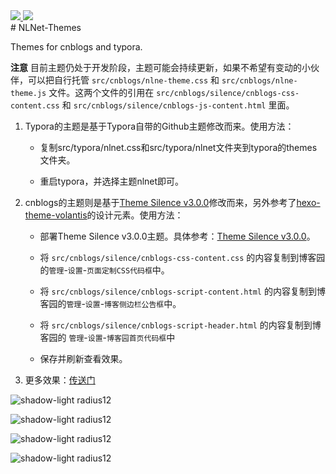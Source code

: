<div align="left">
  <a href="https://zh.wikipedia.org/wiki/GNU%E9%80%9A%E7%94%A8%E5%85%AC%E5%85%B1%E8%AE%B8%E5%8F%AF%E8%AF%81">
    <img src="https://img.shields.io/badge/LICENSE-GNU%20GPL-green">
  </a>
    <a href="https://www.cnblogs.com/RioTian/p/18971501">
    <img src="https://img.shields.io/badge/BLOG-NLNet-green">
  </a>
</div>
# NLNet-Themes

Themes for cnblogs and typora.

**注意** 目前主题仍处于开发阶段，主题可能会持续更新，如果不希望有变动的小伙伴，可以把自行托管 `src/cnblogs/nlne-theme.css` 和 `src/cnblogs/nlne-theme.js` 文件。这两个文件的引用在 `src/cnblogs/silence/cnblogs-css-content.css` 和 `src/cnblogs/silence/cnblogs-js-content.html` 里面。

1. Typora的主题是基于Typora自带的Github主题修改而来。使用方法：

   * 复制src/typora/nlnet.css和src/typora/nlnet文件夹到typora的themes文件夹。

   * 重启typora，并选择主题nlnet即可。

2. cnblogs的主题则是基于[Theme Silence v3.0.0](https://github.com/esofar/cnblogs-theme-silence)修改而来，另外参考了[hexo-theme-volantis](https://github.com/volantis-x/hexo-theme-volantis)的设计元素。使用方法：

   * 部署Theme Silence v3.0.0主题。具体参考：[Theme Silence v3.0.0](https://github.com/esofar/cnblogs-theme-silence)。

   * 将 `src/cnblogs/silence/cnblogs-css-content.css` 的内容复制到博客园的`管理`-`设置`-`页面定制CSS代码框`中。

   * 将 `src/cnblogs/silence/cnblogs-script-content.html` 的内容复制到博客园的`管理`-`设置`-`博客侧边栏公告框`中。
  
   * 将 `src/cnblogs/silence/cnblogs-script-header.html` 的内容复制到博客园的 `管理`-`设置`-`博客园首页代码框`中 

   * 保存并刷新查看效果。

3. 更多效果：[传送门](https://www.cnblogs.com/RioTian/p/18971501)

![shadow-light radius12](https://images.cnblogs.com/cnblogs_com/RioTian/1633523/o_250707120443_cnblog.hompage.pic.jpg)

![shadow-light radius12](https://images.cnblogs.com/cnblogs_com/RioTian/1633523/o_250707120634_cnblog_homepage_dark.pic.jpg)

![shadow-light radius12](https://images.cnblogs.com/cnblogs_com/RioTian/1633523/o_250707120858_cnblog_post.pic.jpg)

![shadow-light radius12](https://images.cnblogs.com/cnblogs_com/RioTian/1633523/o_250707120800_cnblog_post_dark.pic.jpg)
